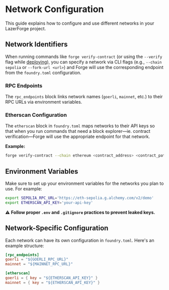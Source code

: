 # Network Configuration

This guide explains how to configure and use different networks in your LazerForge project.

## Network Identifiers

When running commands like `forge verify-contract` (or using the `--verify` flag while [deploying](../README.md#deploy)), you can specify a network via CLI flags (e.g., `--chain sepolia` or `--fork-url <url>`) and Forge will use the corresponding endpoint from the `foundry.toml` configuration.

### RPC Endpoints

The `rpc_endpoints` block links network names (`goerli`, `mainnet`, etc.) to their RPC URLs via environment variables.

### Etherscan Configuration

The `etherscan` block in `foundry.toml` maps networks to their API keys so that when you run commands that need a block explorer—ie. contract verification—Forge will use the appropriate endpoint for that network.

**Example:**

```bash
forge verify-contract --chain ethereum <contract_address> <contract_path>
```

## Environment Variables

Make sure to set up your environment variables for the networks you plan to use. For example:

```bash
export SEPOLIA_RPC_URL='https://eth-sepolia.g.alchemy.com/v2/demo'
export ETHERSCAN_API_KEY='your-api-key'
```

⚠️ **Follow proper `.env` and `.gitignore` practices to prevent leaked keys.**

## Network-Specific Configuration

Each network can have its own configuration in `foundry.toml`. Here's an example structure:

```toml
[rpc_endpoints]
goerli = "${GOERLI_RPC_URL}"
mainnet = "${MAINNET_RPC_URL}"

[etherscan]
goerli = { key = "${ETHERSCAN_API_KEY}" }
mainnet = { key = "${ETHERSCAN_API_KEY}" }
```
